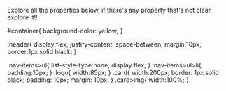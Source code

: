 Explore all the properties below, if there's any property that's not clear, explore it!!

#container{
    background-color: yellow;
}

.header{
    display:flex;
    justify-content: space-between;
    margin:10px;
    border:1px solid black;
}

.nav-items>ul{
    list-style-type:none;
    display:flex;
}
.nav-items>ul>li{
    padding:10px;
}
.logo{
    width:85px;
}
.card{
    width:200px;
    border: 1px solid black;
    padding: 10px;
    margin: 10px;
}
.card>img{
    width:100%;
}